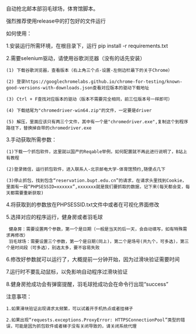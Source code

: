 自动抢北邮本部羽毛球场，体育馆脚本。

强烈推荐使用release中的打包好的文件运行

如何使用：

  1.安装运行所需环境，在根目录下，运行 pip install -r requirements.txt
  
  2.需要selenium驱动，请使用谷歌浏览器（没有的话先安装）
  
    (1) 下载谷歌浏览器，查看版本（右上角三个点-设置-左侧边栏最下的关于Chrome）
    
    (2) 登录https://googlechromelabs.github.io/chrome-for-testing/known-good-versions-with-downloads.json查看对应版本的驱动下载地址
    
    (3) Ctrl + F查找对应版本的驱动（版本不需要完全相同，前三位版本号一样即可）
    
    (4) 下载结尾为"chromedriver-win64.zip"的文件，一定要是driver
    
    (5) 解压，里面应该只有两三个文件，其中有一个是"chromedriver.exe",复制这个到程序路径下，替换掉自带的chromedriver.exe
    
        
  3.手动获取所需参数：
  
    (1)下载一个抓包软件，这里就以国产的Reqable举例，如何配置就不再此进行说明了，B站上有教程
    
    (2)登录微信，运行抓包软件，进入联系人-北京邮电大学-体育馆预约,随便点几下
    
    (3)停止抓包，找到包含“reservation.bupt.edu.cn”的请求，在请求头里找到Cookie，里面有一段“PHPSESSID=xxxxxx”,xxxxxxx就是我们要抓取的数据，记下来(每天都会变，每天都需要重新获取)
    
  4.将获取到的参数放在PHPSESSID.txt文件中或者在可视化界面修改

  5.选择对应的程序运行，健身房或者羽毛球

     健身房：需要设置两个参数，第一个是日期（一般是当天的后一天，会自动填写，如有特殊需求再修改）
     羽毛球场：需要设置三个参数，第一个是日期(同上)，第二个是场号(共九个，可多选)，第三个是时间段（可多选），别选太多，要不容易失败

  6.修改好参数就可以运行了，大概提前一分钟开始，因为过滑块验证需要时间

  7.运行时不要乱动鼠标，以免影响自动程序过滑块验证
  
  8.健身房抢成功会有弹窗提醒，羽毛球抢成功会在命令行出现“success”

  
  注意事项：
  
    1.如果滑块验证出现请求太频繁，可以试着开手机热点或者挂梯子
    
    2.如果出现“requests.exceptions.ProxyError: HTTPSConnectionPool”类型的错误，可能是因为抓包软件或者梯子没有关闭导致的，请关闭系统代理

